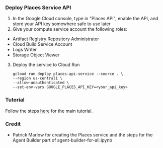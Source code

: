 ### Deploy Places Service API
1. In the Google Cloud console, type in "Places API", enable the API, and store your API key somewhere safe to use later
2. Give your compute service account the following roles:
  * Artifact Registry Repository Administrator
  * Cloud Build Service Account
  * Logs Writer
  * Storage Object Viewer
3. Deploy the service to Cloud Run
    ```
    gcloud run deploy places-api-service --source . \
    --region us-central1 \
    --allow-unauthenticated \
    --set-env-vars GOOGLE_PLACES_API_KEY=<your_api_key>
    ```
### Tutorial
Follow the steps [here](agent-builder-for-all.ipynb) for the main tutorial.

### Credit
* Patrick Marlow for creating the Places service and the steps for the Agent Builder part of agent-builder-for-all.ipynb
